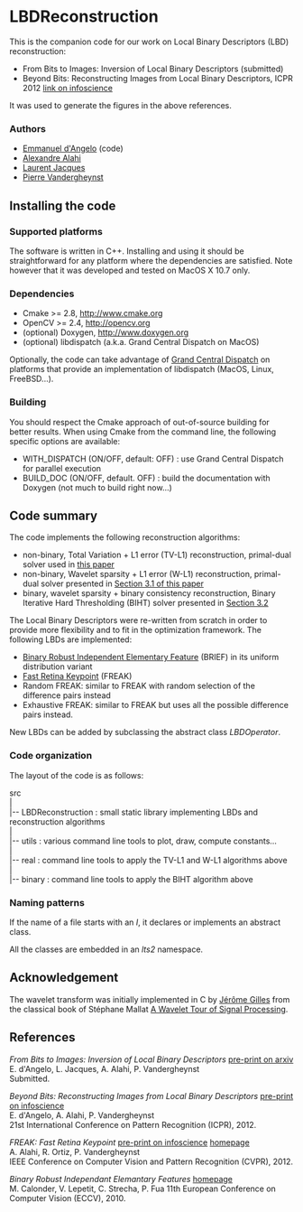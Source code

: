 LBDReconstruction
=================

This is the companion code for our work on Local Binary Descriptors (LBD) reconstruction:

* From Bits to Images: Inversion of Local Binary Descriptors (submitted)
* Beyond Bits: Reconstructing Images from Local Binary Descriptors, ICPR 2012 [link on infoscience][icpr12]

It was used to generate the figures in the above references.

### Authors

* [Emmanuel d'Angelo](mailto:emmanuel.dangelo@epfl.ch) (code)
* [Alexandre Alahi](http://www.ivpe.com)
* [Laurent Jacques](http://perso.uclouvain.be/laurent.jacques/)
* [Pierre Vandergheynst](http://personnes.epfl.ch/pierre.vandergheynst)

## Installing the code

### Supported platforms

The software is written in C++. Installing and using it should be straightforward for any platform where the dependencies are satisfied.
Note however that it was developed and tested on MacOS X 10.7 only.

### Dependencies

* Cmake >= 2.8, <http://www.cmake.org>
* OpenCV >= 2.4, <http://opencv.org>
* (optional) Doxygen, <http://www.doxygen.org>
* (optional) libdispatch (a.k.a. Grand Central Dispatch on MacOS)

Optionally, the code can take advantage of [Grand Central Dispatch](http://en.wikipedia.org/wiki/Grand_central_dispatch) on platforms that provide an implementation of libdispatch (MacOS, Linux, FreeBSD...).

### Building 

You should respect the Cmake approach of out-of-source building for better results.
When using Cmake from the command line, the following specific options are available:

* WITH_DISPATCH (ON/OFF, default: OFF) : use Grand Central Dispatch for parallel execution
* BUILD_DOC (ON/OFF, default. OFF) : build the documentation with Doxygen (not much to build right now...)

## Code summary

The code implements the following reconstruction algorithms:

* non-binary, Total Variation + L1 error (TV-L1) reconstruction, primal-dual solver used in [this paper][icpr12]
* non-binary, Wavelet sparsity + L1 error (W-L1) reconstruction, primal-dual solver presented in [Section 3.1  of this paper][arxiv]
* binary, wavelet sparsity + binary consistency reconstruction, Binary Iterative Hard Thresholding (BIHT) solver presented in [Section 3.2][arxiv]

The Local Binary Descriptors were re-written from scratch in order to provide more flexibility and to fit in the optimization framework.
The following LBDs are implemented:

* [Binary Robust Independent Elementary Feature][brief] (BRIEF) in its uniform distribution variant
* [Fast Retina Keypoint][freak] (FREAK)
* Random FREAK: similar to FREAK with random selection of the difference pairs instead
* Exhaustive FREAK: similar to FREAK but uses all the possible difference pairs instead.

New LBDs can be added by subclassing the abstract class *LBDOperator*.

### Code organization

The layout of the code is as follows:

src  
 |  
 |\-\- LBDReconstruction : small static library implementing LBDs and reconstruction algorithms  
 |  
 |\-\- utils : various command line tools to plot, draw, compute constants...  
 |  
 |\-\- real : command line tools to apply the TV-L1 and W-L1 algorithms above  
 |  
 |\-\- binary : command line tools to apply the BIHT algorithm above  

### Naming patterns

If the name of a file starts with an *I*, it declares or implements an abstract class.

All the classes are embedded in an _lts2_ namespace.

## Acknowledgement

The wavelet transform was initially implemented in C by [Jérôme Gilles](http://www.math.ucla.edu/~jegilles/) from the classical book of Stéphane Mallat [A Wavelet Tour of Signal Processing](http://www.amazon.com/exec/obidos/tg/detail/-/012466606X/).

## References

_From Bits to Images: Inversion of Local Binary Descriptors_ [pre-print on arxiv][arxiv]  
E. d'Angelo, L. Jacques, A. Alahi, P. Vandergheynst  
Submitted.

_Beyond Bits: Reconstructing Images from Local Binary Descriptors_ [pre-print on infoscience][icpr12]  
E. d'Angelo, A. Alahi, P. Vandergheynst  
21st International Conference on Pattern Recognition (ICPR), 2012.

_FREAK: Fast Retina Keypoint_ [pre-print on infoscience][freak] [homepage][freak-home]  
A. Alahi, R. Ortiz, P. Vandergheynst  
IEEE Conference on Computer Vision and Pattern Recognition (CVPR), 2012.  

_Binary Robust Independant Elemantary Features_ [homepage][brief]  
M. Calonder, V. Lepetit, C. Strecha, P. Fua
11th European Conference on Computer Vision (ECCV), 2010.

[icpr12]: http://infoscience.epfl.ch/record/178299 "Beyond Bits: Reconstructing Images from Local Binary Descriptors"

[arxiv]: http://arxiv.org "From Bits to Images: Inversion of Local Binary Descriptors"

[brief]: http://cvlab.epfl.ch/research/detect/brief/ "BRIEF homepage"

[freak]: http://infoscience.epfl.ch/record/175537 "FREAK"

[freak-home]: http://www.ivpe.com/freak.htm "FREAK homepage"